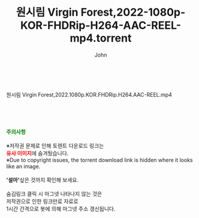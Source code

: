 ﻿---
layout: post
title:  "원시림 Virgin Forest,2022-1080p-KOR-FHDRip-H264-AAC-REEL-mp4.torrent"
author: John
categories: [ 영화 ]
tags: [  ]
image:  
description: "원시림 Virgin Forest,2022-1080p-KOR-FHDRip-H264-AAC-REEL-mp4 torrent 정보 공유"
toc: true
toc_sticky: true
---

<br>
<div class="view-img">
<a class="view_image" href="https://torrentmobile60.com/bbs/view_image.php?fn=%2Fdata%2Ffile%2Fmovie%2F1742003963_06eMzvw7_141f5959fac5fd071477476d78fa98d48175e7cb.jpg" target="_blank"><img alt="" class="img-tag" content="https://torrentmobile60.com/data/file/movie/1742003963_06eMzvw7_141f5959fac5fd071477476d78fa98d48175e7cb.jpg" itemprop="image" src="https://torrentmobile60.com/data/file/movie/1742003963_06eMzvw7_141f5959fac5fd071477476d78fa98d48175e7cb.jpg"/></a><a class="view_image" href="https://torrentmobile60.com/bbs/view_image.php?fn=%2Fdata%2Ffile%2Fmovie%2F1742003963_yo4DjKxO_40144c44c4a24dfa268c96ea0bb9f6d94a3e9429.jpg" target="_blank"><img alt="" class="img-tag" content="https://torrentmobile60.com/data/file/movie/1742003963_yo4DjKxO_40144c44c4a24dfa268c96ea0bb9f6d94a3e9429.jpg" itemprop="image" src="https://torrentmobile60.com/data/file/movie/1742003963_yo4DjKxO_40144c44c4a24dfa268c96ea0bb9f6d94a3e9429.jpg"/></a></div><div class="view-content" itemprop="description">
<p>원시림 Virgin Forest,2022.1080p.KOR.FHDRip.H264.AAC-REEL.mp4<br/></p> </div>
    
<br><br><br>
<p data-ke-size="size16"><b><span style="color: green;">주의사항</span></b><br /><br />※저작권 문제로 인해 토렌트 다운로드 링크는<br /><b><span style="color: red;">유사 이미지</span></b>에 숨겨뒀습니다.<br />※Due to copyright issues, the torrent download link is hidden where it looks like an image.<br /><br /><b>'설마'</b>싶은 것까지 확인해 보세요.<br /><br />숨김링크 클릭 시 마그넷 나타나지 않는 것은<br />저작권으로 인한 링크만료 자료로<br />1시간 간격으로 봇에 의해 마그넷 주소 갱신됩니다.</p>
